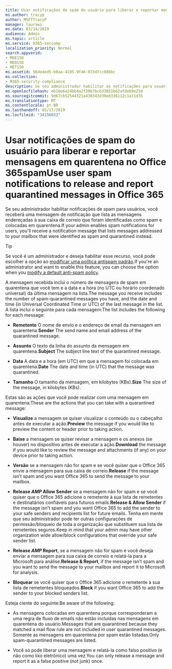 ```yaml
---
title: Usar notificações de spam do usuário para liberar e reportar mensagens em quarentena no Office 365spam
ms.author: tracyp
author: MSFTTracyP
manager: laurawi
ms.date: 03/14/2019
audience: Admin
ms.topic: article
ms.service: O365-seccomp
localization_priority: Normal
search.appverid:
- MOE150
- MED150
- MET150
ms.assetid: 56de4ed5-b0aa-4195-9f46-033d7cc086bc
ms.collection:
- M365-security-compliance
description: Se seu administrador habilitar as notificações para usuários, você receberá uma mensagem de notificação que lista as mensagens enviadas para sua caixa de correio que foram identificadas como spam, massa ou mensagens de phishing. Você pode liberar ou relatar mensagens depois de ser notificado.
ms.openlocfilehash: eb16e6a24bb4a2f30b7bcb33051b62afdeb9e250
ms.sourcegitcommit: 9d67cb52544321a430343d39eb336112c1a11d35
ms.translationtype: MT
ms.contentlocale: pt-BR
ms.lasthandoff: 05/17/2019
ms.locfileid: "34156033"
---
```

# <a name="use-user-spam-notifications-to-release-and-report-quarantined-messages-in-office-365"></a><span data-ttu-id="09e0d-104">Usar notificações de spam do usuário para liberar e reportar mensagens em quarentena no Office 365spam</span><span class="sxs-lookup"><span data-stu-id="09e0d-104">Use user spam notifications to release and report quarantined messages in Office 365</span></span>

<span data-ttu-id="09e0d-105">Se seu administrador habilitar notificações de spam para usuários, você receberá uma mensagem de notificação que lista as mensagens endereçadas à sua caixa de correio que foram identificadas como spam e colocadas em quarentena.</span><span class="sxs-lookup"><span data-stu-id="09e0d-105">If your admin enables spam notifications for users, you'll receive a notification message that lists messages addressed to your mailbox that were identified as spam and quarantined instead.</span></span>
  
> [!TIP]
> <span data-ttu-id="09e0d-106">Se você é um administrador e deseja habilitar esse recurso, você pode escolher a opção ao [modificar uma política antispam padrão](https://go.microsoft.com/fwlink/?LinkId=800313).</span><span class="sxs-lookup"><span data-stu-id="09e0d-106">If you're an administrator and want to enable this feature, you can choose the option when you [modify a default anti-spam policy](https://go.microsoft.com/fwlink/?LinkId=800313).</span></span> 
  
<span data-ttu-id="09e0d-107">A mensagem recebida inclui o número de mensagens de spam em quarentena que você tem e a data e a hora (no UTC ou horário coordenado universal) da última mensagem na lista.</span><span class="sxs-lookup"><span data-stu-id="09e0d-107">The message you receive includes the number of spam-quarantined messages you have, and the date and time (in Universal Coordinated Time or UTC) of the last message in the list.</span></span> <span data-ttu-id="09e0d-108">A lista inclui o seguinte para cada mensagem:</span><span class="sxs-lookup"><span data-stu-id="09e0d-108">The list includes the following for each message:</span></span>
  
- <span data-ttu-id="09e0d-109">**Remetente** O nome de envio e o endereço de email da mensagem em quarentena.</span><span class="sxs-lookup"><span data-stu-id="09e0d-109">**Sender** The send name and email address of the quarantined message.</span></span> 
    
- <span data-ttu-id="09e0d-110">**Assunto** O texto da linha do assunto da mensagem em quarentena.</span><span class="sxs-lookup"><span data-stu-id="09e0d-110">**Subject** The subject line text of the quarantined message.</span></span> 
    
- <span data-ttu-id="09e0d-111">**Data** A data e a hora (em UTC) em que a mensagem foi colocada em quarentena.</span><span class="sxs-lookup"><span data-stu-id="09e0d-111">**Date** The date and time (in UTC) that the message was quarantined.</span></span> 
    
- <span data-ttu-id="09e0d-112">**Tamanho** O tamanho da mensagem, em kilobytes (KBs).</span><span class="sxs-lookup"><span data-stu-id="09e0d-112">**Size** The size of the message, in kilobytes (KBs).</span></span> 
    
<span data-ttu-id="09e0d-113">Estas são as ações que você pode realizar com uma mensagem em quarentena:</span><span class="sxs-lookup"><span data-stu-id="09e0d-113">These are the actions that you can take with a quarantined message:</span></span>

- <span data-ttu-id="09e0d-114">**Visualize** a mensagem se quiser visualizar o conteúdo ou o cabeçalho antes de executar a ação.</span><span class="sxs-lookup"><span data-stu-id="09e0d-114">**Preview** the message if you would like to preview the content or header prior to taking action.</span></span>

- <span data-ttu-id="09e0d-115">**Baixe** a mensagem se quiser revisar a mensagem e os anexos (se houver) no dispositivo antes de executar a ação.</span><span class="sxs-lookup"><span data-stu-id="09e0d-115">**Download** the message if you would like to review the message and attachments (if any) on your device prior to taking action.</span></span>

- <span data-ttu-id="09e0d-116">**Versão** se a mensagem não for spam e se você quiser que o Office 365 envie a mensagem para sua caixa de correio.</span><span class="sxs-lookup"><span data-stu-id="09e0d-116">**Release** if the message isn’t spam and you want Office 365 to send the message to your mailbox.</span></span>

- <span data-ttu-id="09e0d-117">**Release _AMP_ Allow Sender** se a mensagem não for spam e se você quiser que o Office 365 adicione o remetente à sua lista de remetentes e destinatários confiáveis para futuros emails.</span><span class="sxs-lookup"><span data-stu-id="09e0d-117">**Release & Allow Sender** if the message isn’t spam and you want Office 365 to add the sender to your safe senders and recipients list for future emails.</span></span> <span data-ttu-id="09e0d-118">Tenha em mente que seu administrador pode ter outras configurações de permissão/bloqueio de toda a organização que substituem sua lista de remetentes seguros.</span><span class="sxs-lookup"><span data-stu-id="09e0d-118">Keep in mind that your admin may have other organization wide allow/block configurations that override your safe sender list.</span></span>

- <span data-ttu-id="09e0d-119">**Release _AMP_ Report**, se a mensagem não for spam e você deseja enviar a mensagem para sua caixa de correio e relatá-la para a Microsoft para análise.</span><span class="sxs-lookup"><span data-stu-id="09e0d-119">**Release & Report**, if the message isn’t spam and you want to send the message to your mailbox and report it to Microsoft for analysis.</span></span>

- <span data-ttu-id="09e0d-120">**Bloquear** se você quiser que o Office 365 adicione o remetente à sua lista de remetentes bloqueados.</span><span class="sxs-lookup"><span data-stu-id="09e0d-120">**Block** if you want Office 365 to add the sender to your blocked senders list.</span></span>

<span data-ttu-id="09e0d-121">Esteja ciente do seguinte:</span><span class="sxs-lookup"><span data-stu-id="09e0d-121">Be aware of the following:</span></span>
  
- <span data-ttu-id="09e0d-122">As mensagens colocadas em quarentena porque corresponderam a uma regra de fluxo de emails não estão incluídas nas mensagens em quarentena do usuário.</span><span class="sxs-lookup"><span data-stu-id="09e0d-122">Messages that are quarantined because they matched a mail flow rule are not included in user quarantined messages.</span></span> <span data-ttu-id="09e0d-123">Somente as mensagens em quarentena por spam estão listadas.</span><span class="sxs-lookup"><span data-stu-id="09e0d-123">Only spam-quarantined messages are listed.</span></span>
    
- <span data-ttu-id="09e0d-124">Você só pode liberar uma mensagem e relatá-la como falso positivo (e não como lixo eletrônico) uma vez.</span><span class="sxs-lookup"><span data-stu-id="09e0d-124">You can only release a message and report it as a false positive (not junk) once.</span></span>
    

